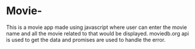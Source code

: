 # Movie-
This is a movie app made using javascript where user can enter the movie name and all the movie related to that would be displayed. moviedb.org api is used to get the data and promises are used to handle the error.
